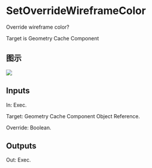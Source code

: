 # SetOverrideWireframeColor

Override wireframe color?

Target is Geometry Cache Component

## 图示

![]($-20221218-18241847.png)

## Inputs

In: Exec.

Target: Geometry Cache Component Object Reference.

Override: Boolean.  

## Outputs

Out: Exec.

